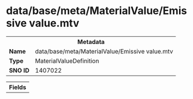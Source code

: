 <h1>data/base/meta/MaterialValue/Emissive  value.mtv</h1><table><tr><th colspan="100%">Metadata</th></tr><tr><td><b>Name</b></td><td>data/base/meta/MaterialValue/Emissive  value.mtv</td></tr><tr><td><b>Type</b></td><td>MaterialValueDefinition</td></tr><tr><td><b>SNO ID</b></td><td>1407022</td></tr></table>

<table><tr><th colspan="100%">Fields</th></tr></table>

